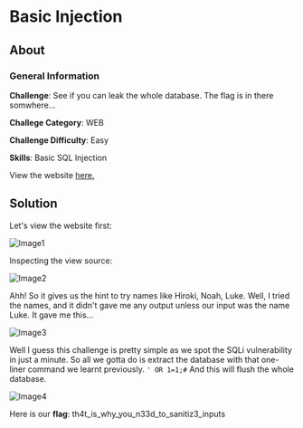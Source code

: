 # Basic Injection
## About

### General Information

__Challenge__: See if you can leak the whole database. The flag is in there somwhere…

__Challege Category__: WEB

__Challenge Difficulty__: Easy

__Skills__: Basic SQL Injection

View the website [here.](https://web.ctflearn.com/web4/)

## Solution

Let's view the website first:

![Image1]()

Inspecting the view source:

![Image2]()

Ahh! So it gives us the hint to try names like Hiroki, Noah, Luke. Well, I tried the names, and it didn't gave me any output unless our input was the name Luke. It gave me this...

![Image3]()

Well I guess this challenge is pretty simple as we spot the SQLi vulnerability in just a minute. So all we gotta do is extract the database with that one-liner command we learnt previously. ```' OR 1=1;#``` And this will flush the whole database.

![Image4]()

Here is our __flag__: th4t_is_why_you_n33d_to_sanitiz3_inputs 
